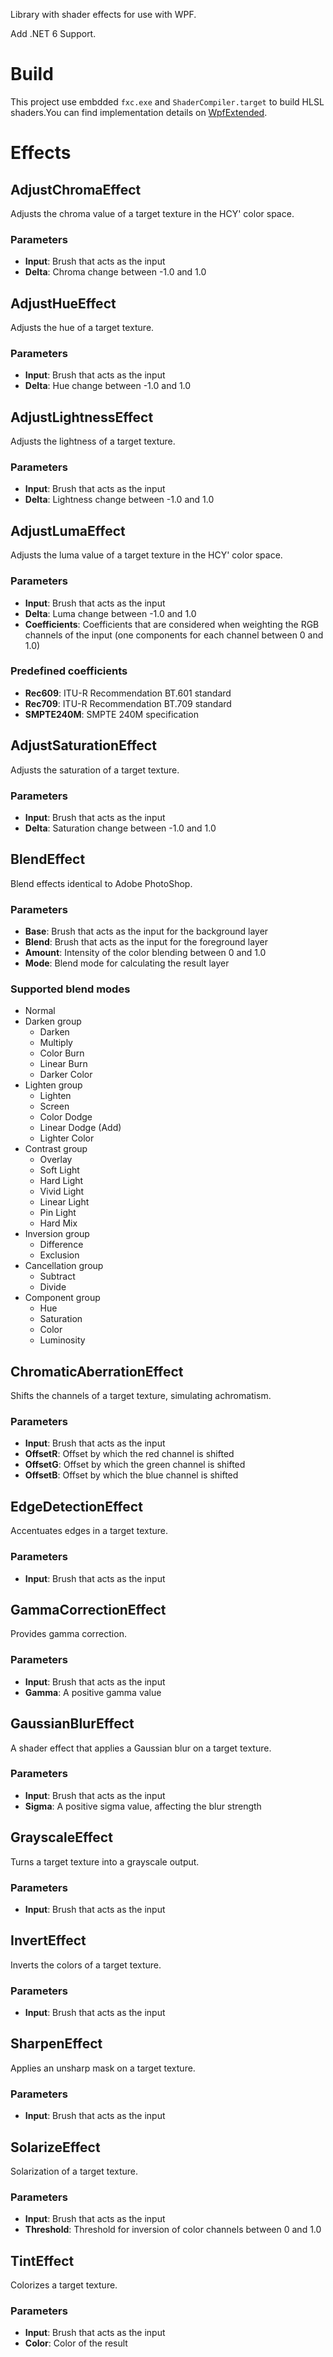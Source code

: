 ﻿Library with shader effects for use with WPF.

Add .NET 6 Support.

# Build

This project use embdded `fxc.exe` and `ShaderCompiler.target` to build HLSL shaders.You can find implementation details on [WpfExtended](https://github.com/AlexMacocian/WpfExtended).

# Effects

## AdjustChromaEffect

Adjusts the chroma value of a target texture in the HCY' color space.

### Parameters

* **Input**: Brush that acts as the input
* **Delta**: Chroma change between -1.0 and 1.0

## AdjustHueEffect

Adjusts the hue of a target texture.

### Parameters

* **Input**: Brush that acts as the input
* **Delta**: Hue change between -1.0 and 1.0

## AdjustLightnessEffect

Adjusts the lightness of a target texture.

### Parameters

* **Input**: Brush that acts as the input
* **Delta**: Lightness change between -1.0 and 1.0

## AdjustLumaEffect

Adjusts the luma value of a target texture in the HCY' color space.

### Parameters

* **Input**: Brush that acts as the input
* **Delta**: Luma change between -1.0 and 1.0
* **Coefficients**: Coefficients that are considered when weighting the RGB channels of the input (one components
  for each channel between 0 and 1.0)

### Predefined coefficients

* **Rec609**: ITU-R Recommendation BT.601 standard
* **Rec709**: ITU-R Recommendation BT.709 standard
* **SMPTE240M**: SMPTE 240M specification

## AdjustSaturationEffect

Adjusts the saturation of a target texture.

### Parameters

* **Input**: Brush that acts as the input
* **Delta**: Saturation change between -1.0 and 1.0

## BlendEffect

Blend effects identical to Adobe PhotoShop.

### Parameters

* **Base**: Brush that acts as the input for the background layer
* **Blend**: Brush that acts as the input for the foreground layer
* **Amount**: Intensity of the color blending between 0 and 1.0
* **Mode**: Blend mode for calculating the result layer

### Supported blend modes

* Normal
* Darken group
  * Darken
  * Multiply
  * Color Burn
  * Linear Burn
  * Darker Color
* Lighten group
  * Lighten
  * Screen
  * Color Dodge
  * Linear Dodge (Add)
  * Lighter Color
* Contrast group
  * Overlay
  * Soft Light
  * Hard Light
  * Vivid Light
  * Linear Light
  * Pin Light
  * Hard Mix
* Inversion group
  * Difference
  * Exclusion
* Cancellation group
  * Subtract
  * Divide
* Component group
  * Hue
  * Saturation
  * Color
  * Luminosity

## ChromaticAberrationEffect

Shifts the channels of a target texture, simulating achromatism.

### Parameters

* **Input**: Brush that acts as the input
* **OffsetR**: Offset by which the red channel is shifted
* **OffsetG**: Offset by which the green channel is shifted
* **OffsetB**: Offset by which the blue channel is shifted

## EdgeDetectionEffect

Accentuates edges in a target texture.

### Parameters

* **Input**: Brush that acts as the input

## GammaCorrectionEffect

Provides gamma correction.

### Parameters

* **Input**: Brush that acts as the input
* **Gamma**: A positive gamma value

## GaussianBlurEffect

A shader effect that applies a Gaussian blur on a target texture.

### Parameters

* **Input**: Brush that acts as the input
* **Sigma**: A positive sigma value, affecting the blur strength

## GrayscaleEffect

Turns a target texture into a grayscale output.

### Parameters

* **Input**: Brush that acts as the input

## InvertEffect

Inverts the colors of a target texture.

### Parameters

* **Input**: Brush that acts as the input

## SharpenEffect

Applies an unsharp mask on a target texture.

### Parameters

* **Input**: Brush that acts as the input

## SolarizeEffect

Solarization of a target texture.

### Parameters

* **Input**: Brush that acts as the input
* **Threshold**: Threshold for inversion of color channels between 0 and 1.0

## TintEffect

Colorizes a target texture.

### Parameters

* **Input**: Brush that acts as the input
* **Color**: Color of the result

